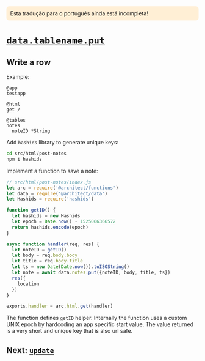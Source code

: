 <div style=background:papayawhip;padding:10px;border-radius:7px;>Esta tradução para o português ainda está incompleta!</div>

# <a id=data.get href=#data.get>`data.tablename.put`</a>

## Write a row

Example:

```.arc
@app
testapp

@html
get /

@tables
notes
  noteID *String

```

Add `hashids` library to generate unique keys:

```bash
cd src/html/post-notes
npm i hashids
```

Implement a function to save a note:

```javascript
// src/html/post-notes/index.js
let arc = require('@architect/functions')
let data = require('@architect/data')
let Hashids = require('hashids')

function getID() {
  let hashids = new Hashids
  let epoch = Date.now() - 1525066366572
  return hashids.encode(epoch)
}

async function handler(req, res) {
  let noteID = getID()
  let body = req.body.body
  let title = req.body.title
  let ts = new Date(Date.now()).toISOString()
  let note = await data.notes.put({noteID, body, title, ts})
  res({
    location
  })
}

exports.handler = arc.html.get(handler)
```

The function defines `getID` helper. Internally the function uses a custom UNIX epoch by hardcoding an app specific start value. The value returned is a very short and unique key that is also url safe.

## Next: [`update`](/reference/data-update)
